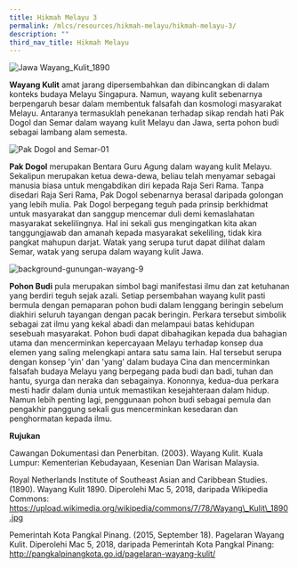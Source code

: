 ```yaml
---
title: Hikmah Melayu 3
permalink: /mlcs/resources/hikmah-melayu/hikmah-melayu-3/
description: ""
third_nav_title: Hikmah Melayu
---
```

![Jawa Wayang_Kulit_1890](https://academyofsingaporeteachers.moe.edu.sg/images/librariesprovider6/resources/hikmah-melayu/jawa-wayang_kulit_1890.jpg?sfvrsn=cef5c9d6_2)

**Wayang Kulit** amat jarang dipersembahkan dan dibincangkan di dalam konteks budaya Melayu Singapura. Namun, wayang kulit sebenarnya berpengaruh besar dalam membentuk falsafah dan kosmologi masyarakat Melayu. Antaranya termasuklah penekanan terhadap sikap rendah hati Pak Dogol dan Semar dalam wayang kulit Melayu dan Jawa, serta pohon budi sebagai lambang alam semesta. 

  

![Pak Dogol and Semar-01](https://academyofsingaporeteachers.moe.edu.sg/images/librariesprovider6/resources/hikmah-melayu/pak-dogol-and-semar-01.jpg?sfvrsn=e7c3f5f_2)

**Pak Dogol** merupakan Bentara Guru Agung dalam wayang kulit Melayu. Sekalipun merupakan ketua dewa-dewa, beliau telah menyamar sebagai manusia biasa untuk mengabdikan diri kepada Raja Seri Rama. Tanpa disedari Raja Seri Rama, Pak Dogol sebenarnya berasal daripada golongan yang lebih mulia. Pak Dogol berpegang teguh pada prinsip berkhidmat untuk masyarakat dan sanggup mencemar duli demi kemaslahatan masyarakat sekelilingnya. Hal ini sekali gus mengingatkan kita akan tanggungjawab dan amanah kepada masyarakat sekeliling, tidak kira pangkat mahupun darjat. Watak yang serupa turut dapat dilihat dalam Semar, watak yang serupa dalam wayang kulit Jawa. 

![background-gunungan-wayang-9](https://academyofsingaporeteachers.moe.edu.sg/images/librariesprovider6/resources/hikmah-melayu/background-gunungan-wayang-9.jpg?sfvrsn=b8fa7072_2)

**Pohon Budi** pula merupakan simbol bagi manifestasi ilmu dan zat ketuhanan yang berdiri teguh sejak azali. Setiap persembahan wayang kulit pasti bermula dengan pemaparan pohon budi dalam lenggang beringin sebelum diakhiri seluruh tayangan dengan pacak beringin. Perkara tersebut simbolik sebagai zat ilmu yang kekal abadi dan melampaui batas kehidupan sesebuah masyarakat. Pohon budi dapat dibahagikan kepada dua bahagian utama dan mencerminkan kepercayaan Melayu terhadap konsep dua elemen yang saling melengkapi antara satu sama lain. Hal tersebut serupa dengan konsep 'yin' dan 'yang' dalam budaya Cina dan mencerminkan falsafah budaya Melayu yang berpegang pada budi dan badi, tuhan dan hantu, syurga dan neraka dan sebagainya. Kononnya, kedua-dua perkara mesti hadir dalam dunia untuk memastikan kesejahteraan dalam hidup. Namun lebih penting lagi, penggunaan pohon budi sebagai pemula dan pengakhir panggung sekali gus mencerminkan kesedaran dan penghormatan kepada ilmu. 

**Rujukan**

Cawangan Dokumentasi dan Penerbitan. (2003). Wayang Kulit. Kuala Lumpur: Kementerian Kebudayaan, Kesenian Dan Warisan Malaysia.  

Royal Netherlands Institute of Southeast Asian and Caribbean Studies. (1890). Wayang Kulit 1890. Diperolehi Mac 5, 2018, daripada Wikipedia Commons: https://upload.wikimedia.org/wikipedia/commons/7/78/Wayang\_Kulit\_1890.jpg  

Pemerintah Kota Pangkal Pinang. (2015, September 18). Pagelaran Wayang Kulit. Diperolehi Mac 5, 2018, daripada Pemerintah Kota Pangkal Pinang: http://pangkalpinangkota.go.id/pagelaran-wayang-kulit/